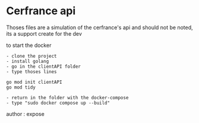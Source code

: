 # Cerfrance api

Thoses files are a simulation of the cerfrance's api and should not be noted, its a support create for the dev

to start the docker

    - clone the project 
    - install golang 
    - go in the clientAPI folder
    - type thoses lines

```
go mod init clientAPI
go mod tidy
```

    - return in the folder with the docker-compose
    - type "sudo docker compose up --build"

author : expose